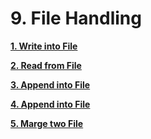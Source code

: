 
# 9. File Handling

**[1. Write into File](1_write_into_file/1_write_into_file.cpp)**

**[2. Read from File](2_read_from_file/2_read_from_file.cpp)**

**[3. Append into File](3_even_odd_split/3_even_odd_split.cpp)**

**[4. Append into File](4_Append_into_file/4_append_into_file.cpp)**

**[5. Marge two File](5_Marge_two_file/5_Marge_two_file.cpp)**